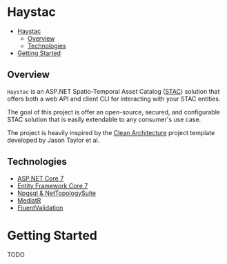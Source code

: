 # Haystac

- [Haystac](#haystac)
    - [Overview](#overview)
    - [Technologies](#technologies)
- [Getting Started](#getting-started)

## Overview

`Haystac` is an ASP.NET Spatio-Temporal Asset Catalog ([STAC](https://github.com/radiantearth/stac-spec)) solution that offers both a web API and client CLI for interacting with your STAC entities.

The goal of this project is offer an open-source, secured, and configurable STAC solution that is easily extendable to any consumer's use case.

The project is heavily inspired by the [Clean Architecture](https://github.com/jasontaylordev/CleanArchitecture/tree/net7.0) project template developed by Jason Taylor et al.

## Technologies
* [ASP.NET Core 7](https://docs.microsoft.com/en-us/aspnet/core/introduction-to-aspnet-core)
* [Entity Framework Core 7](https://docs.microsoft.com/en-us/ef/core/)
* [Npgsql & NetTopologySuite](https://www.npgsql.org/efcore/mapping/nts.html?tabs=with-datasource)
* [MediatR](https://github.com/jbogard/MediatR)
* [FluentValidation](https://fluentvalidation.net/)

# Getting Started

TODO
